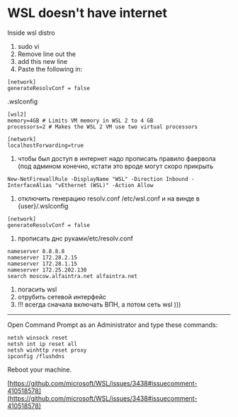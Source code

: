 # WSL doesn't have internet

Inside wsl distro

1. sudo vi
2. Remove line out the
3. add this new line
4. Paste the following in:

```
[network]
generateResolvConf = false
```

.wslconfig

```
[wsl2]
memory=4GB # Limits VM memory in WSL 2 to 4 GB
processors=2 # Makes the WSL 2 VM use two virtual processors

[network]
localhostForwarding=true
```

1. чтобы был доступ в интернет надо прописать правило фаервола (под админом конечно, кстати это вроде могут скоро прикрыть &#x20;

```
New-NetFirewallRule -DisplayName "WSL" -Direction Inbound -InterfaceAlias "vEthernet (WSL)" -Action Allow
```

1. отключить генерацию resolv.conf /etc/wsl.conf и на винде в {user}/.wslconfig

```
[network]
generateResolvConf = false
```

1. прописать днс руками/etc/resolv.conf

```
nameserver 8.8.8.8
nameserver 172.28.2.15
nameserver 172.28.1.15
nameserver 172.25.202.130
search moscow.alfaintra.net alfaintra.net
```

1. погасить wsl&#x20;
2. отрубить сетевой интерфейс&#x20;
3. !!! всегда сначала включать ВПН, а потом сеть wsl )))

***

Open Command Prompt as an Administrator and type these commands:

```
netsh winsock reset 
netsh int ip reset all
netsh winhttp reset proxy
ipconfig /flushdns
```

Reboot your machine.

[https://github.com/microsoft/WSL/issues/3438#issuecomment-410518578](https://github.com/microsoft/WSL/issues/3438#issuecomment-410518578)
